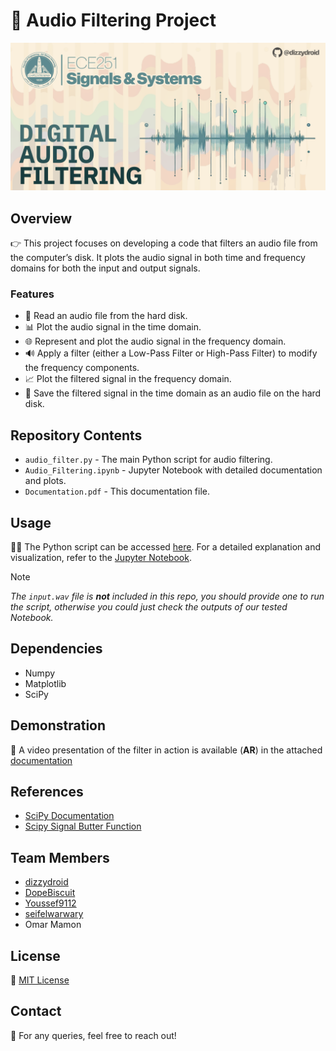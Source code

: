 # 🎵 Audio Filtering Project

<div id="header" align="left">
 <img src="img.png">
</div>

## Overview
👉 This project focuses on developing a code that filters an audio file from the computer’s disk. It plots the audio signal in both time and frequency domains for both the input and output signals.

### Features
- 📁 Read an audio file from the hard disk.
- 📊 Plot the audio signal in the time domain.
- 🌐 Represent and plot the audio signal in the frequency domain.
- 🔊 Apply a filter (either a Low-Pass Filter or High-Pass Filter) to modify the frequency components.
- 📈 Plot the filtered signal in the frequency domain.
- 💾 Save the filtered signal in the time domain as an audio file on the hard disk.

## Repository Contents
- `audio_filter.py` - The main Python script for audio filtering.
- `Audio_Filtering.ipynb` - Jupyter Notebook with detailed documentation and plots.
- `Documentation.pdf` - This documentation file.

## Usage
👩‍💻 The Python script can be accessed [here](audio_filter.py). For a detailed explanation and visualization, refer to the [Jupyter Notebook](Audio_Filtering.ipynb).
> [!NOTE]
<i>The `input.wav` file is <b>not</b> included in this repo, you should provide one to run the script, otherwise you could just check the outputs of our tested Notebook.</i>

## Dependencies
- Numpy
- Matplotlib
- SciPy

## Demonstration
🎥 A video presentation of the filter in action is available (<b>AR</b>) in the attached [documentation](Documentation.pdf)

## References
- [SciPy Documentation](https://docs.scipy.org/)
- [Scipy Signal Butter Function](https://docs.scipy.org/doc/scipy/reference/generated/scipy.signal.butter.html)

## Team Members
- [dizzydroid](https://github.com/dizzydroid)
- [DopeBiscuit](https://github.com/DopeBiscuit)
- [Youssef9112](https://github.com/Youssef9112)
- [seifelwarwary](https://github.com/seifelwarwary)
- Omar Mamon

## License
📜 [MIT License](LICENSE)

## Contact
💬 For any queries, feel free to reach out!
